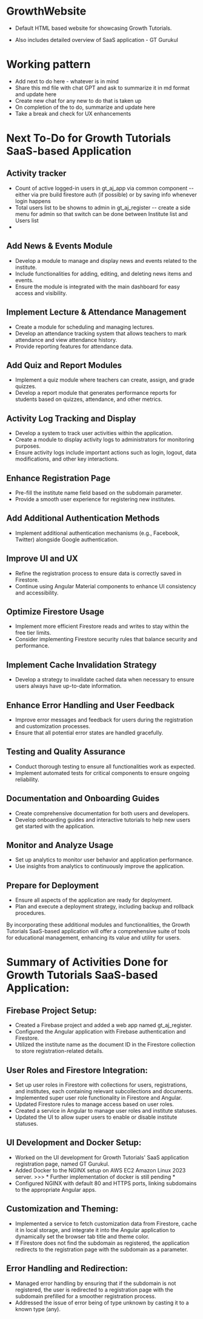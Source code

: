 # GrowthWebsite

- Default HTML based website for showcasing Growth Tutorials.

- Also includes detailed overview of SaaS application - GT Gurukul

# Working pattern 
- Add next to do here - whatever is in mind
- Share this md file with chat GPT and ask to summarize it in md format and update here
- Create new chat for any new to do that is taken up
- On completion of the to do, summarize and update here
- Take a break and check for UX enhancements 

# Next To-Do for Growth Tutorials SaaS-based Application

## Activity tracker
- Count of active logged-in users in gt_aj_app via common component --  either via pre build firestore auth (if possible) or by saving info whenever login happens
- Total users list to be showns to admin in gt_aj_register -- create a side menu for admin so that switch can be done between Institute list and Users list
- 

## Add News & Events Module
- Develop a module to manage and display news and events related to the institute.
- Include functionalities for adding, editing, and deleting news items and events.
- Ensure the module is integrated with the main dashboard for easy access and visibility.

## Implement Lecture & Attendance Management
- Create a module for scheduling and managing lectures.
- Develop an attendance tracking system that allows teachers to mark attendance and view attendance history.
- Provide reporting features for attendance data.

## Add Quiz and Report Modules
- Implement a quiz module where teachers can create, assign, and grade quizzes.
- Develop a report module that generates performance reports for students based on quizzes, attendance, and other metrics.

## Activity Log Tracking and Display
- Develop a system to track user activities within the application.
- Create a module to display activity logs to administrators for monitoring purposes.
- Ensure activity logs include important actions such as login, logout, data modifications, and other key interactions.

## Enhance Registration Page
- Pre-fill the institute name field based on the subdomain parameter.
- Provide a smooth user experience for registering new institutes.

## Add Additional Authentication Methods
- Implement additional authentication mechanisms (e.g., Facebook, Twitter) alongside Google authentication.

## Improve UI and UX
- Refine the registration process to ensure data is correctly saved in Firestore.
- Continue using Angular Material components to enhance UI consistency and accessibility.

## Optimize Firestore Usage
- Implement more efficient Firestore reads and writes to stay within the free tier limits.
- Consider implementing Firestore security rules that balance security and performance.

## Implement Cache Invalidation Strategy
- Develop a strategy to invalidate cached data when necessary to ensure users always have up-to-date information.

## Enhance Error Handling and User Feedback
- Improve error messages and feedback for users during the registration and customization processes.
- Ensure that all potential error states are handled gracefully.

## Testing and Quality Assurance
- Conduct thorough testing to ensure all functionalities work as expected.
- Implement automated tests for critical components to ensure ongoing reliability.

## Documentation and Onboarding Guides
- Create comprehensive documentation for both users and developers.
- Develop onboarding guides and interactive tutorials to help new users get started with the application.

## Monitor and Analyze Usage
- Set up analytics to monitor user behavior and application performance.
- Use insights from analytics to continuously improve the application.

## Prepare for Deployment
- Ensure all aspects of the application are ready for deployment.
- Plan and execute a deployment strategy, including backup and rollback procedures.

By incorporating these additional modules and functionalities, the Growth Tutorials SaaS-based application will offer a comprehensive suite of tools for educational management, enhancing its value and utility for users.

# Summary of Activities Done for Growth Tutorials SaaS-based Application:

## Firebase Project Setup:
- Created a Firebase project and added a web app named gt_aj_register.
- Configured the Angular application with Firebase authentication and Firestore.
- Utilized the institute name as the document ID in the Firestore collection to store registration-related details.

## User Roles and Firestore Integration:
- Set up user roles in Firestore with collections for users, registrations, and institutes, each containing relevant subcollections and documents.
- Implemented super user role functionality in Firestore and Angular.
- Updated Firestore rules to manage access based on user roles.
- Created a service in Angular to manage user roles and institute statuses.
- Updated the UI to allow super users to enable or disable institute statuses.

## UI Development and Docker Setup:
- Worked on the UI development for Growth Tutorials' SaaS application registration page, named GT Gurukul.
- Added Docker to the NGINX setup on AWS EC2 Amazon Linux 2023 server. >>> * Further implementation of docker is still pending *
- Configured NGINX with default 80 and HTTPS ports, linking subdomains to the appropriate Angular apps.

## Customization and Theming:
- Implemented a service to fetch customization data from Firestore, cache it in local storage, and integrate it into the Angular application to dynamically set the browser tab title and theme color.
- If Firestore does not find the subdomain as registered, the application redirects to the registration page with the subdomain as a parameter.

## Error Handling and Redirection:
- Managed error handling by ensuring that if the subdomain is not registered, the user is redirected to a registration page with the subdomain prefilled for a smoother registration process.
- Addressed the issue of error being of type unknown by casting it to a known type (any).
